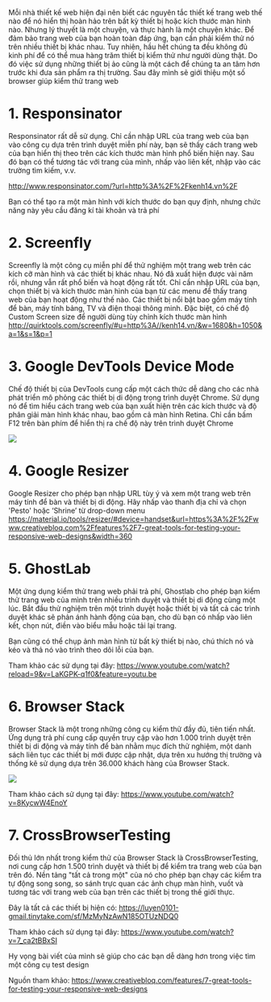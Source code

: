 Mỗi nhà thiết kế web hiện đại nên biết các nguyên tắc thiết kế trang web thế nào để nó hiển thị hoàn hảo trên bất kỳ thiết bị hoặc kích thước màn hình nào. 
Nhưng lý thuyết là một chuyện, và thực hành là một chuyện khác. Để đảm bảo trang web của bạn hoàn toàn đáp ứng, bạn cần phải kiểm thử nó trên nhiều thiết bị khác nhau.
Tuy nhiên, hầu hết chúng ta đều không đủ kinh phí để có thể mua hàng trăm thiết bị kiểm thử như người dùng thật. Do đó việc sử dụng những thiết bị ảo cũng là một cách để chúng ta an tâm hơn trước khi đưa sản phẩm ra thị trường.
Sau đây mình sẽ giới thiệu một số browser giúp kiểm thử trang web

# 1. Responsinator
Responsinator rất dễ sử dụng. Chỉ cần nhập URL của trang web của bạn vào công cụ dựa trên trình duyệt miễn phí này, bạn sẽ thấy cách trang web của bạn hiển thị theo trên các kích thước màn hình phổ biến hiện nay.
Sau đó bạn có thể tương tác với trang của mình, nhấp vào liên kết, nhập vào các trường tìm kiếm, v.v. 

http://www.responsinator.com/?url=http%3A%2F%2Fkenh14.vn%2F

Bạn có thể tạo ra một màn hình với kích thước do bạn quy định, nhưng chức năng này yêu cầu đăng kí tài khoản và trả phí

# 2. Screenfly
Screenfly là một công cụ miễn phí để thử nghiệm một trang web trên các kích cỡ màn hình và các thiết bị khác nhau. Nó đã xuất hiện được vài năm rồi, nhưng vẫn rất phổ biến và hoạt động rất tốt.
Chỉ cần nhập URL của bạn, chọn thiết bị và kích thước màn hình của bạn từ các menu để thấy trang web của bạn hoạt động như thế nào. Các thiết bị nổi bật bao gồm máy tính để bàn, máy tính bảng, TV và điện thoại thông minh. Đặc biệt, có chế độ Custom Screen size để người dùng tùy chỉnh kích thước màn hình
http://quirktools.com/screenfly/#u=http%3A//kenh14.vn/&w=1680&h=1050&a=1&s=1&p=1

# 3. Google DevTools Device Mode
Chế độ thiết bị của DevTools cung cấp một cách thức dễ dàng cho các nhà phát triển mô phỏng các thiết bị di động trong trình duyệt Chrome. Sử dụng nó để tìm hiểu cách trang web của bạn xuất hiện trên các kích thước và độ phân giải màn hình khác nhau, bao gồm cả màn hình Retina.
Chỉ cần bấm F12 trên bàn phím để hiển thị ra chế độ này trên trình duyệt  Chrome

![](https://images.viblo.asia/57c2e46c-cb97-4fa9-8c11-940ffae9fb66.png)

# 4. Google Resizer
Google Resizer cho phép bạn nhập URL tùy ý và xem một trang web trên máy tính để bàn và thiết bị di động. Hãy nhấp vào thanh địa chỉ và chọn 'Pesto'  hoặc ‘Shrine’ từ  drop-down menu
https://material.io/tools/resizer/#device=handset&url=https%3A%2F%2Fwww.creativebloq.com%2Ffeatures%2F7-great-tools-for-testing-your-responsive-web-designs&width=360

# 5. GhostLab
Một ứng dụng kiểm thử trang web phải trả phí, Ghostlab cho phép bạn kiểm thử trang web của mình trên nhiều trình duyệt và thiết bị di động cùng một lúc. Bắt đầu thử nghiệm trên một trình duyệt hoặc thiết bị và tất cả các trình duyệt khác sẽ phản ánh hành động của bạn, cho dù bạn có nhấp vào liên kết, chọn nút, điền vào biểu mẫu hoặc tải lại trang.

Bạn cũng có thể chụp ảnh màn hình từ bất kỳ thiết bị nào, chú thích nó và kéo và thả nó vào trình theo dõi lỗi của bạn.

Tham khảo các sử dụng tại đây:  https://www.youtube.com/watch?reload=9&v=LaKGPK-q1f0&feature=youtu.be

# 6. Browser Stack
Browser Stack là một trong những công cụ kiểm thử đầy đủ, tiên tiến nhất. Ứng dụng trả phí cung cấp quyền truy cập vào hơn 1.000 trình duyệt trên thiết bị di động và máy tính để bàn nhằm mục đích thử nghiệm, một danh sách liên tục các thiết bị mới được cập nhật, dựa trên xu hướng thị trường và thống kê sử dụng dựa trên 36.000 khách hàng của Browser Stack.


![](https://images.viblo.asia/f447c03d-924c-45df-a606-e13c1b2407e5.png)


Tham khảo cách sử dụng tại đây: https://www.youtube.com/watch?v=8KycwW4EnoY

# 7. CrossBrowserTesting
Đối thủ lớn nhất trong kiểm thử của Browser Stack là CrossBrowserTesting, nơi cung cấp hơn 1.500 trình duyệt và thiết bị để kiểm tra trang web của bạn trên đó.
Nền tảng "tất cả trong một" của nó cho phép bạn chạy các kiểm tra tự động song song, so sánh trực quan các ảnh chụp màn hình, vuốt và tương tác với trang web của bạn trên các thiết bị trong thế giới thực.

Đây là tất cả các thiết bị hiện có: https://luyen0101-gmail.tinytake.com/sf/MzMyNzAwN185OTUzNDQ0

Tham khảo cách sử dụng tại đây: https://www.youtube.com/watch?v=7_ca2tBBxSI



Hy vọng bài viết của mình sẽ giúp cho các bạn dễ dàng hơn trong việc tìm một công cụ test design 





Nguồn tham khảo: https://www.creativebloq.com/features/7-great-tools-for-testing-your-responsive-web-designs